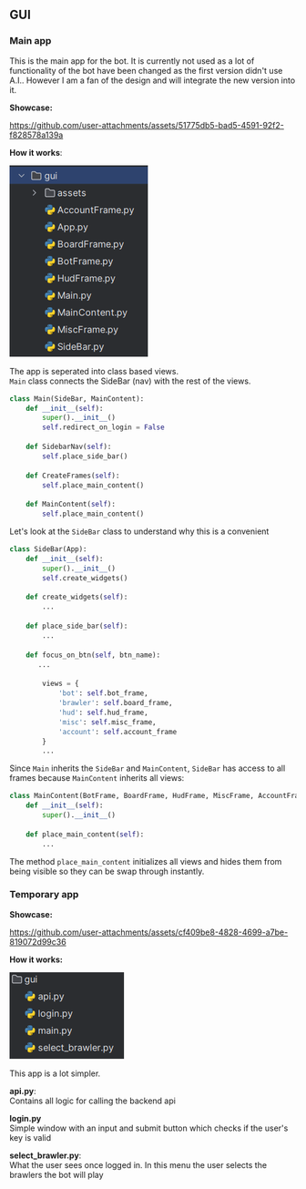 ## GUI

### Main app
This is the main app for the bot. It is currently not used as a lot of 
functionality of the bot have been changed as the first 
version didn't use A.I.. However I am a fan of the design and will
integrate the new version into it.

**Showcase:**

https://github.com/user-attachments/assets/51775db5-bad5-4591-92f2-f828578a139a



**How it works**:<br>

<img src="images/gui/components.PNG">

The app is seperated into class based views. <br>
`Main` class connects the SideBar (nav) with the rest of the views.<br>
```py
class Main(SideBar, MainContent):
    def __init__(self):
        super().__init__()
        self.redirect_on_login = False

    def SidebarNav(self):
        self.place_side_bar()

    def CreateFrames(self):
        self.place_main_content()

    def MainContent(self):
        self.place_main_content()
```

Let's look at the `SideBar` class to understand why this is a convenient <br>

```py
class SideBar(App):
    def __init__(self):
        super().__init__()
        self.create_widgets()
        
    def create_widgets(self):
        ...

    def place_side_bar(self):
        ...

    def focus_on_btn(self, btn_name):
       ...

        views = {
            'bot': self.bot_frame,
            'brawler': self.board_frame,
            'hud': self.hud_frame,
            'misc': self.misc_frame,
            'account': self.account_frame
        }
        ...

```

Since `Main` inherits the `SideBar` and `MainContent`, 
`SideBar` has access to all frames because `MainContent` inherits
all views:

```py
class MainContent(BotFrame, BoardFrame, HudFrame, MiscFrame, AccountFrame, App):
    def __init__(self):
        super().__init__()

    def place_main_content(self):
        ...
```

The method `place_main_content` initializes all views and hides them from being visible so they can be swap through instantly.

### Temporary app

**Showcase:**  

https://github.com/user-attachments/assets/cf409be8-4828-4699-a7be-819072d99c36

**How it works:**

<img src="images/gui/temporary_gui_components.PNG">

This app is a lot simpler. 

**api.py**:<br>
Contains all logic for calling the backend api

**login.py**<br>
Simple window with an input and submit button which checks if the user's key is valid

**select_brawler.py**:<br>
What the user sees once logged in. In this menu the user selects the brawlers the bot will play
